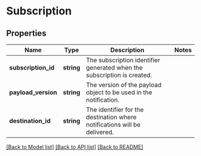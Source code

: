 # Subscription

## Properties
Name | Type | Description | Notes
------------ | ------------- | ------------- | -------------
**subscription_id** | **string** | The subscription identifier generated when the subscription is created. | 
**payload_version** | **string** | The version of the payload object to be used in the notification. | 
**destination_id** | **string** | The identifier for the destination where notifications will be delivered. | 

[[Back to Model list]](../../README.md#documentation-for-models) [[Back to API list]](../../README.md#documentation-for-api-endpoints) [[Back to README]](../../README.md)

